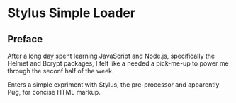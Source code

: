 # Stylus Simple Loader

<!-- Link to the work-in-progress pen right [here](). -->

## Preface

After a long day spent learning JavaScript and Node.js, specifically the Helmet and Bcrypt packages, I felt like a needed a pick-me-up to power me through the seconf half of the week.

Enters a simple expriment with Stylus, the pre-processor and apparently Pug, for concise HTML markup.
